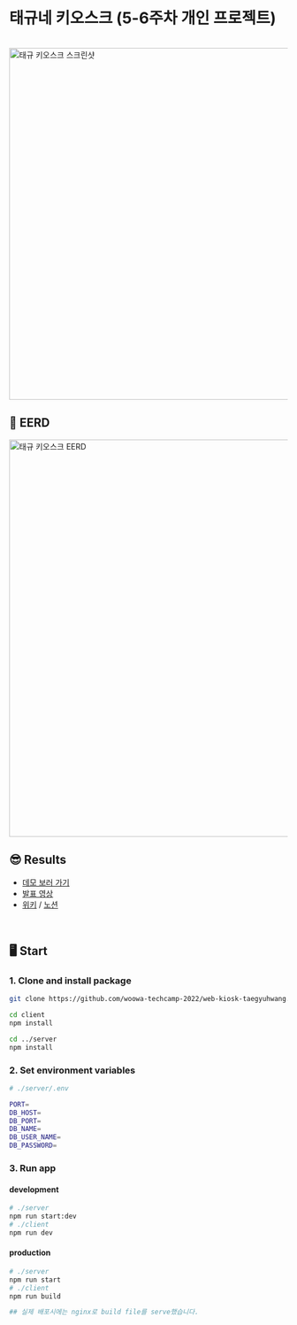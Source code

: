# 태규네 키오스크 (5-6주차 개인 프로젝트)

<br>

<img width="636" alt="태규 키오스크 스크린샷" src="https://user-images.githubusercontent.com/95538993/184412161-18226736-16db-4491-a4c1-e083c8b39a16.png">

<br>

## 📝 EERD

<img width="718" alt="태규 키오스크 EERD" src="https://user-images.githubusercontent.com/95538993/184411967-2d56b4eb-7ebd-40ed-bdc8-4d00f9442cee.png">

## 😎 Results

- [데모 보러 가기](http://3.34.193.200/)
- [발표 영상](https://youtu.be/WP2WCj1P970)
- [위키](https://github.com/woowa-techcamp-2022/web-kiosk-taegyuhwang/wiki) / [노션](https://alabaster-silica-d08.notion.site/f8e887c3d1d24d0396f859b8f489a758)

<br>

## 🖥 Start

### 1. Clone and install package

```bash
git clone https://github.com/woowa-techcamp-2022/web-kiosk-taegyuhwang.git

cd client
npm install

cd ../server
npm install
```

### 2. Set environment variables

```bash
# ./server/.env

PORT=
DB_HOST=
DB_PORT=
DB_NAME=
DB_USER_NAME=
DB_PASSWORD=
```

### 3. Run app

#### development

```bash
# ./server
npm run start:dev
# ./client
npm run dev
```

#### production

```bash
# ./server
npm run start
# ./client
npm run build

## 실제 배포시에는 nginx로 build file를 serve했습니다.
```
